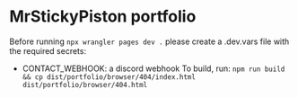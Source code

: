 # MrStickyPiston portfolio
Before running `npx wrangler pages dev .` please create a .dev.vars file with the required secrets:
- CONTACT_WEBHOOK: a discord webhook
To build, run:
`npm run build && cp dist/portfolio/browser/404/index.html dist/portfolio/browser/404.html`